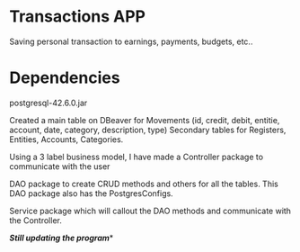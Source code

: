 # Transactions APP

Saving personal transaction to earnings, payments, budgets, etc..

# Dependencies
postgresql-42.6.0.jar

Created a main table on DBeaver for Movements (id, credit, debit, entitie, account, date, category, description, type)
Secondary tables for Registers, Entities, Accounts, Categories.

Using a 3 label business model, I have made a Controller package to communicate with the user

DAO package to create CRUD methods and others for all the tables. This DAO package also has the PostgresConfigs.

Service package which will callout the DAO methods and communicate with the Controller.

*****Still updating the program******
